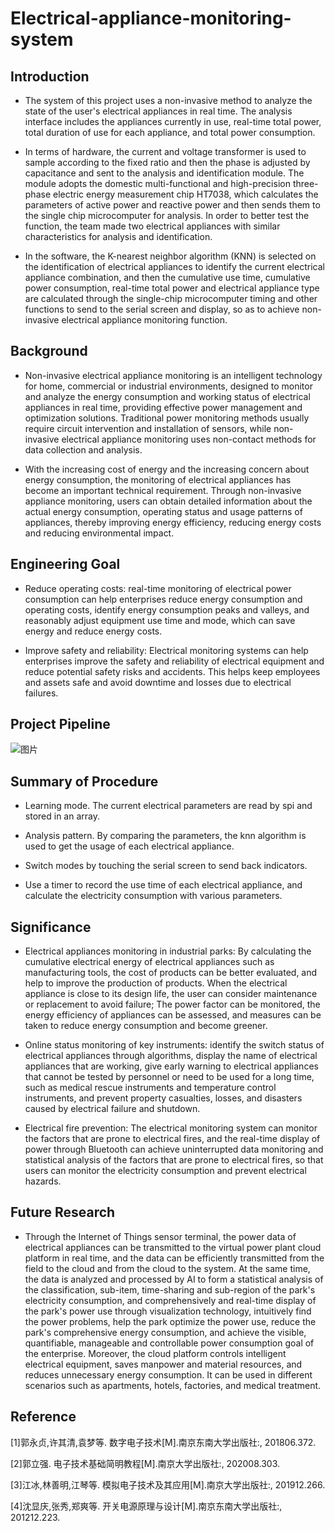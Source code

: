 # Electrical-appliance-monitoring-system

## Introduction

- The system of this project uses a non-invasive method to analyze the state of the user's electrical appliances in real time. The analysis interface includes the appliances currently in use, real-time total power, total duration of use for each appliance, and total power consumption.

- In terms of hardware, the current and voltage transformer is used to sample according to the fixed ratio and then the phase is adjusted by capacitance and sent to the analysis and identification module. The module adopts the domestic multi-functional and high-precision three-phase electric energy measurement chip HT7038, which calculates the parameters of active power and reactive power and then sends them to the single chip microcomputer for analysis. In order to better test the function, the team made two electrical appliances with similar characteristics for analysis and identification.

- In the software, the K-nearest neighbor algorithm (KNN) is selected on the identification of electrical appliances to identify the current electrical appliance combination, and then the cumulative use time, cumulative power consumption, real-time total power and electrical appliance type are calculated through the single-chip microcomputer timing and other functions to send to the serial screen and display, so as to achieve non-invasive electrical appliance monitoring function.

## Background

- Non-invasive electrical appliance monitoring is an intelligent technology for home, commercial or industrial environments, designed to monitor and analyze the energy consumption and working status of electrical appliances in real time, providing effective power management and optimization solutions. Traditional power monitoring methods usually require circuit intervention and installation of sensors, while non-invasive electrical appliance monitoring uses non-contact methods for data collection and analysis.

- With the increasing cost of energy and the increasing concern about energy consumption, the monitoring of electrical appliances has become an important technical requirement. Through non-invasive appliance monitoring, users can obtain detailed information about the actual energy consumption, operating status and usage patterns of appliances, thereby improving energy efficiency, reducing energy costs and reducing environmental impact.

## Engineering Goal

-  Reduce operating costs: real-time monitoring of electrical power consumption can help enterprises reduce energy consumption and operating costs, identify energy consumption peaks and valleys, and reasonably adjust equipment use time and mode, which can save energy and reduce energy costs.

- Improve safety and reliability: Electrical monitoring systems can help enterprises improve the safety and reliability of electrical equipment and reduce potential safety risks and accidents. This helps keep employees and assets safe and avoid downtime and losses due to electrical failures.

## Project Pipeline
![图片](https://github.com/HsAlex20/Electrical-appliance-monitoring-system/assets/111621662/2e6f63b5-5546-4781-a20a-84d0604df377)

## Summary of Procedure

- Learning mode. The current electrical parameters are read by spi and stored in an array.

- Analysis pattern. By comparing the parameters, the knn algorithm is used to get the usage of each electrical appliance.

- Switch modes by touching the serial screen to send back indicators.

- Use a timer to record the use time of each electrical appliance, and calculate the electricity consumption with various parameters.

## Significance

- Electrical appliances monitoring in industrial parks: By calculating the cumulative electrical energy of electrical appliances such as manufacturing tools, the cost of products can be better evaluated, and help to improve the production of products. When the electrical appliance is close to its design life, the user can consider maintenance or replacement to avoid failure; The power factor can be monitored, the energy efficiency of appliances can be assessed, and measures can be taken to reduce energy consumption and become greener.

- Online status monitoring of key instruments: identify the switch status of electrical appliances through algorithms, display the name of electrical appliances that are working, give early warning to electrical appliances that cannot be tested by personnel or need to be used for a long time, such as medical rescue instruments and temperature control instruments, and prevent property casualties, losses, and disasters caused by electrical failure and shutdown.

- Electrical fire prevention: The electrical monitoring system can monitor the factors that are prone to electrical fires, and the real-time display of power through Bluetooth can achieve uninterrupted data monitoring and statistical analysis of the factors that are prone to electrical fires, so that users can monitor the electricity consumption and prevent electrical hazards.

## Future Research

- Through the Internet of Things sensor terminal, the power data of electrical appliances can be transmitted to the virtual power plant cloud platform in real time, and the data can be efficiently transmitted from the field to the cloud and from the cloud to the system. At the same time, the data is analyzed and processed by AI to form a statistical analysis of the classification, sub-item, time-sharing and sub-region of the park's electricity consumption, and comprehensively and real-time display of the park's power use through visualization technology, intuitively find the power problems, help the park optimize the power use, reduce the park's comprehensive energy consumption, and achieve the visible, quantifiable, manageable and controllable power consumption goal of the enterprise. Moreover, the cloud platform controls intelligent electrical equipment, saves manpower and material resources, and reduces unnecessary energy consumption. It can be used in different scenarios such as apartments, hotels, factories, and medical treatment.

## Reference

[1]郭永贞,许其清,袁梦等. 数字电子技术[M].南京东南大学出版社:, 201806.372.

[2]郭立强. 电子技术基础简明教程[M].南京大学出版社:, 202008.303.

[3]江冰,林善明,江琴等. 模拟电子技术及其应用[M].南京大学出版社:, 201912.266.

[4]沈显庆,张秀,郑爽等. 开关电源原理与设计[M].南京东南大学出版社:, 201212.223.
